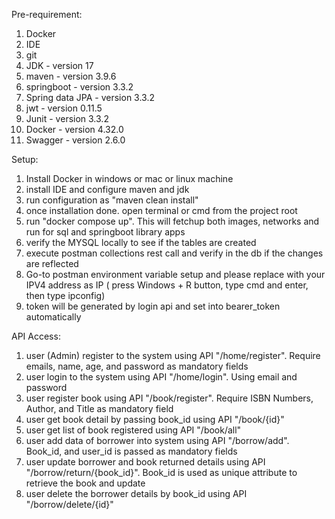 Pre-requirement:

1. Docker
2. IDE
3. git
4. JDK - version 17
5. maven - version 3.9.6
6. springboot - version  3.3.2
7. Spring data JPA - version  3.3.2
8. jwt - version  0.11.5
9. Junit - version 3.3.2
10. Docker - version 4.32.0
11. Swagger - version 2.6.0

Setup:

1. Install Docker in windows or mac or linux machine
2. install IDE and configure maven and jdk
3. run configuration as "maven clean install"
4. once installation done. open terminal or cmd from the project root
5. run "docker compose up". This will fetchup both images, networks and run for sql and springboot library apps
6. verify the MYSQL locally to see if the tables are created
7. execute postman collections rest call and verify in the db if the changes are reflected
8. Go-to postman environment variable setup and please replace with your IPV4 address as IP ( press Windows + R button, type cmd and enter, then type ipconfig)
9. token will be generated by login api and set into bearer_token automatically

API Access:

1. user (Admin) register to the system using API "/home/register". Require emails, name, age, and password as mandatory fields
2. user login to the system using API "/home/login". Using email and password
3. user register book using API "/book/register". Require ISBN Numbers, Author, and Title as mandatory field
4. user get book detail by passing book_id using API "/book/{id}"
5. user get list of book registered using API "/book/all"
6. user add data of borrower into system using API "/borrow/add". Book_id, and user_id is passed as mandatory fields
7. user update borrower and book returned details using API "/borrow/return/{book_id}". Book_id is used as unique attribute to retrieve the book and update
8. user delete the borrower details by book_id using API "/borrow/delete/{id}"
